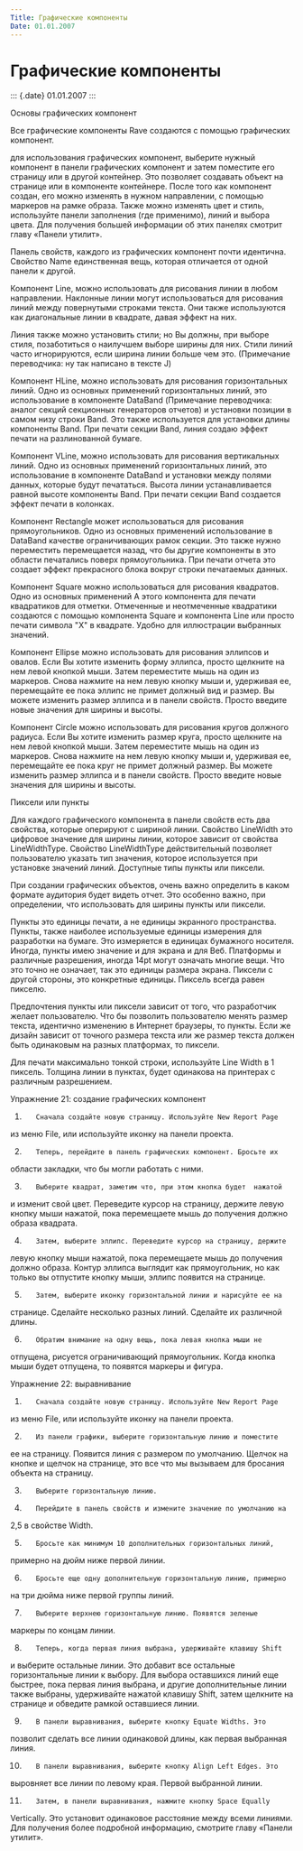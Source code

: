 ```yaml
---
Title: Графические компоненты
Date: 01.01.2007
---
```



Графические компоненты
======================

::: {.date}
01.01.2007
:::

Основы графических компонент

Все графические компоненты Rave создаются с помощью графических
компонент.

для использования графических компонент, выберите нужный компонент в
панели графических компонент  и затем поместите его страницу или в
другой контейнер. Это позволяет создавать объект на странице или в
компоненте контейнере. После того как компонент создан, его можно
изменять в нужном направлении, с помощью маркеров на рамке образа. Также
можно изменять цвет и стиль, используйте панели заполнения (где
применимо), линий и выбора цвета. Для получения большей информации об
этих панелях смотрит главу «Панели утилит».

Панель свойств, каждого из графических компонент почти идентична.
Свойство Name единственная вещь, которая отличается от одной панели к
другой.

Компонент Line, можно использовать для рисования линии в любом
направлении. Наклонные линии могут использоваться для рисования линий
между повернутыми строками текста. Они также используются как
диагональные линии в квадрате, давая эффект на них.

Линия также можно установить стили; но Вы должны, при выборе стиля,
позаботиться о наилучшем выборе ширины для них. Стили линий часто
игнорируются, если ширина линии больше чем это. (Примечание переводчика:
ну так написано в тексте J)

Компонент HLine, можно использовать для рисования горизонтальных линий.
Одно из основных применений горизонтальных линий, это использование в
компоненте DataBand (Примечание переводчика: аналог секций секционных
генераторов отчетов) и установки позиции в самом низу строки Band. Это
также используется для установки длины компоненты Band. При печати
секции Band, линия создаю эффект печати на разлинованной бумаге.

Компонент VLine, можно использовать для рисования вертикальных линий.
Одно из основных применений горизонтальных линий, это использование в
компоненте DataBand и установки между полями данных, которые будут
печататься.  Высота линии устанавливается равной высоте компоненты Band.
При печати секции Band создается эффект печати в колонках.

Компонент Rectangle может использоваться для рисования прямоугольников.
Одно из основных применений использование в DataBand качестве
ограничивающих рамок секции. Это также нужно переместить перемещается
назад, что бы другие компоненты в это области печатались поверх
прямоугольника. При печати отчета это создает эффект прекрасного блока
вокруг строки печатаемых данных.

Компонент Square можно использоваться для рисования квадратов. Одно из
основных применений A этого компонента для печати квадратиков для
отметки. Отмеченные и неотмеченные квадратики создаются с помощью
компонента Square и компонента Line или просто печати символа "X" в
квадрате. Удобно для иллюстрации выбранных значений.

Компонент Ellipse можно использовать для рисования эллипсов и овалов.
Если Вы хотите изменить форму эллипса, просто щелкните на нем левой
кнопкой мыши. Затем переместите мышь на один из маркеров. Снова нажмите
на нем левую кнопку мыши и, удерживая ее, перемещайте ее пока эллипс не
примет должный вид и размер. Вы можете изменить размер эллипса и в
панели свойств. Просто введите новые значения для ширины и высоты.

Компонент Circle можно использовать для рисования кругов должного
радиуса. Если Вы хотите изменить размер круга, просто щелкните на нем
левой кнопкой мыши. Затем переместите мышь на один из маркеров. Снова
нажмите на нем левую кнопку мыши и, удерживая ее, перемещайте ее пока
круг не примет должный размер. Вы можете изменить размер эллипса и в
панели свойств. Просто введите новые значения для ширины и высоты.

Пиксели или пункты

Для каждого графического компонента в панели свойств есть два свойства,
которые оперируют с шириной линии. Свойство LineWidth это цифровое
значение для ширины линии, которое зависит от свойства LineWidthType.
Свойство LineWidthType действительный позволяет пользователю указать тип
значения, которое используется при установке значений линий. Доступные
типы пункты или пиксели.

При создании графических объектов, очень важно определить в каком
формате аудитория будет видеть отчет. Это особенно важно, при
определении, что использовать для ширины пункты или пиксели.

Пункты это единицы печати, а не единицы экранного пространства. Пункты,
также наиболее используемые единицы измерения для разработки на бумаге.
Это измеряется в единицах бумажного носителя. Иногда, пункты имею
значение и для экрана и для Веб. Платформы и различные разрешения,
иногда 14pt могут означать многие вещи. Что это точно не означает, так
это единицы размера экрана. Пиксели с другой стороны, это конкретные
единицы. Пиксель всегда равен пикселю.

Предпочтения пункты или пиксели зависит от того, что разработчик желает
пользователю. Что бы позволить пользователю менять размер текста, 
идентично изменению в Интернет браузеры, то пункты. Если же дизайн
зависит от точного размера текста или же размер текста должен быть
одинаковым на разных платформах, то пиксели.

Для печати максимально тонкой строки, используйте Line Width в 1
пиксель. Толщина линии в пунктах, будет одинакова на принтерах с
различным разрешением.

Упражнение 21: создание графических компонент

1.        Сначала создайте новую страницу. Используйте New Report Page
из меню File, или используйте иконку на панели проекта.        

2.        Теперь, перейдите в панель графических компонент. Бросьте их
области закладки, что бы могли работать с ними.        

3.        Выберите квадрат, заметим что, при этом кнопка будет  нажатой
и изменит свой цвет. Переведите курсор на страницу, держите левую кнопку
мыши нажатой, пока перемещаете мышь до получения должно образа квадрата.
               

4.        Затем, выберите эллипс. Переведите курсор на страницу, держите
левую кнопку мыши нажатой, пока перемещаете мышь до получения должно
образа. Контур эллипса выглядит как прямоугольник, но как только вы
отпустите кнопку мыши, эллипс появится на странице.                

5.        Затем, выберите иконку горизонтальной линии и нарисуйте ее на
странице. Сделайте несколько разных линий. Сделайте их различной длины.
               

6.        Обратим внимание на одну вещь, пока левая кнопка мыши не
отпущена, рисуется ограничивающий прямоугольник. Когда кнопка мыши будет
отпущена, то  появятся маркеры и фигура.        

Упражнение 22: выравнивание

1.        Сначала создайте новую страницу. Используйте New Report Page
из меню File, или используйте иконку на панели проекта.        

2.        Из панели графики, выберите горизонтальную линию и поместите
ее на страницу. Появится линия с размером по умолчанию. Щелчок на кнопке
и щелчок на странице, это все что мы вызываем для бросания объекта на
страницу.        

3.        Выберите горизонтальную линию.                

4.        Перейдите в панель свойств и измените значение по умолчанию на
2,5 в свойстве Width.        

5.        Бросьте как минимум 10 дополнительных горизонтальных линий,
примерно на дюйм ниже первой линии.                

6.        Бросьте еще одну дополнительную горизонтальную линию, примерно
на три дюйма ниже первой группы линий.        

7.        Выберите верхнею горизонтальную линию. Появятся зеленые
маркеры по концам линии.        

8.        Теперь, когда первая линия выбрана, удерживайте клавишу Shift
и выберите остальные линии. Это добавит все остальные горизонтальные
линии к выбору. Для выбора оставшихся линий еще быстрее, пока первая
линия выбрана, и другие дополнительные линии также выбраны, удерживайте
нажатой клавишу Shift, затем щелкните на странице и обведите рамкой
оставшиеся линии.                

9.        В панели выравнивания, выберите кнопку Equate Widths. Это
позволит сделать все линии одинаковой длины, как первая выбранная линия.
               

10.        В панели выравнивания, выберите кнопку Align Left Edges. Это
выровняет все линии по левому края. Первой выбранной линии.            
   

11.        Затем, в панели выравнивания, нажмите кнопку Space Equally
Vertically. Это установит одинаковое расстояние между всеми линиями. Для
получения более подробной информацию, смотрите главу «Панели утилит».  
             
